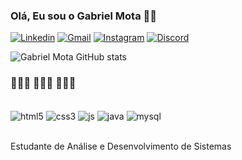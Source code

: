 
 ### Olá, Eu sou o Gabriel Mota 🤙🏾
 
 [![Linkedin](https://img.shields.io/badge/LinkedIn-0077B5?style=for-the-badge&logo=linkedin&logoColor=white)](https://https://www.linkedin.com/in/gabriel-mota-589aa5229/)
 [![Gmail](https://img.shields.io/badge/Gmail-D14836?style=for-the-badge&logo=gmail&logoColor=white)](https://https://https://www.mailto:gabrieldeoliveirams@gmail.com/) 
 [![Instagram](https://img.shields.io/badge/Instagram-E4405F?style=for-the-badge&logo=instagram&logoColor=white)]() 
 [![Discord](https://img.shields.io/badge/Discord-7289DA?style=for-the-badge&logo=discord&logoColor=white)]() 

![Gabriel Mota GitHub stats](https://github-readme-stats.vercel.app/api?username=gabrielmota-santos&count_private=true)

### 👨🏾‍💻 👨🏾‍💻 👨🏾‍💻

<div style="display: inline_block"><br/>
<img align="center" alt="html5" src="https://img.shields.io/badge/HTML5-E34F26?style=for-the-badge&logo=html5&logoColor=white" />
<img align="center" alt="css3" src="https://img.shields.io/badge/CSS3-1572B6?style=for-the-badge&logo=css3&logoColor=white" />
<img align="center" alt="js" src="https://img.shields.io/badge/JavaScript-323330?style=for-the-badge&logo=javascript&logoColor=F7DF1E" />
<img align="center" alt="java" src="https://img.shields.io/badge/Java-ED8B00?style=for-the-badge&logo=java&logoColor=white" />          
<img align="center" alt="mysql" src="https://img.shields.io/badge/MySQL-005C84?style=for-the-badge&logo=mysql&logoColor=white" />          
</div><br/>

Estudante de Análise e Desenvolvimento de Sistemas
